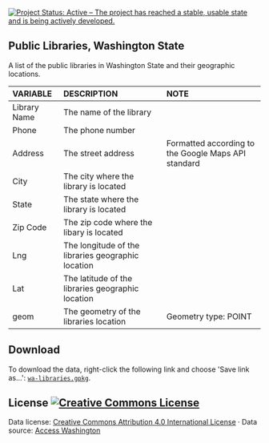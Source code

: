 
<a href="http://www.repostatus.org/#active"><img src="http://www.repostatus.org/badges/latest/active.svg" alt="Project Status: Active – The project has reached a stable, usable state and is being actively developed." /></a>

Public Libraries, Washington State
----------------------------------

A list of the public libraries in Washington State and their geographic locations.

| VARIABLE     | DESCRIPTION                                        | NOTE                                                |
|:-------------|:---------------------------------------------------|:----------------------------------------------------|
| Library Name | The name of the library                            |                                                     |
| Phone        | The phone number                                   |                                                     |
| Address      | The street address                                 | Formatted according to the Google Maps API standard |
| City         | The city where the library is located              |                                                     |
| State        | The state where the library is located             |                                                     |
| Zip Code     | The zip code where the libary is located           |                                                     |
| Lng          | The longitude of the libraries geographic location |                                                     |
| Lat          | The latitude of the libraries geographic location  |                                                     |
| geom         | The geometry of the libraries location             | Geometry type: POINT                                |

Download
--------

To download the data, right-click the following link and choose 'Save link as...': [`wa-libraries.gpkg`](https://raw.githubusercontent.com/tiernanmartin/datasets/master/wa-state-agencies/data/wa-libraries.gpkg).

License <a rel="license" href="http://creativecommons.org/licenses/by/4.0/"><img alt="Creative Commons License" style="border-width:0" src="https://i.creativecommons.org/l/by/4.0/80x15.png" /></a>
----------------------------------------------------------------------------------------------------------------------------------------------------------------------------------------------------

Data license: [Creative Commons Attribution 4.0 International License](http://creativecommons.org/licenses/by/4.0/) · Data source: [Access Washington](https://access.wa.gov/agency.html)
